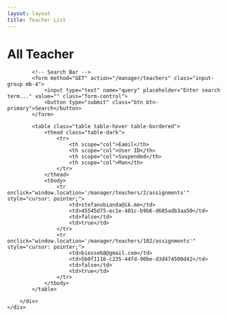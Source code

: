 ```yaml
---
layout: layout
title: Teacher List
---
```


<div>
        <div class="container">
            <h1 class="display-4 mb-4">All Teacher</h1>

            <!-- Search Bar -->
            <form method="GET" action="/manager/teachers" class="input-group mb-4">
                <input type="text" name="query" placeholder="Enter search term..." value="" class="form-control">
                <button type="submit" class="btn btn-primary">Search</button>
            </form>

            <table class="table table-hover table-bordered">
                <thead class="table-dark">
                    <tr>
                        <th scope="col">Eamil</th>
                        <th scope="col">User ID</th>
                        <th scope="col">Suspended</th>
                        <th scope="col">Man</th>
                    </tr>
                </thead>
                <tbody>
                    <tr onclick="window.location='/manager/teachers/2/assignments'" style="cursor: pointer;">
                        <td>stefanobianda@ik.me</td>
                        <td>45545d75-ec1e-481c-b9b6-d685adb3aa50</td>
                        <td>false</td>
                        <td>true</td>
                    </tr>
                    <tr onclick="window.location='/manager/teachers/102/assignments'" style="cursor: pointer;">
                        <td>biesse68@gmail.com</td>
                        <td>5b0f1116-c235-44fd-90be-d3d474500d42</td>
                        <td>false</td>
                        <td>true</td>
                    </tr>
                </tbody>
            </table>
            
        </div>
    </div>